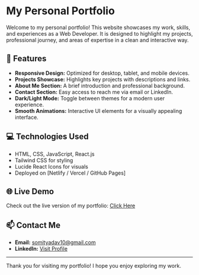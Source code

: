 # My Personal Portfolio

Welcome to my personal portfolio! This website showcases my work, skills, and experiences as a Web Developer. It is designed to highlight my projects, professional journey, and areas of expertise in a clean and interactive way.

## 🚀 Features

- **Responsive Design:** Optimized for desktop, tablet, and mobile devices.
- **Projects Showcase:** Highlights key projects with descriptions and links.
- **About Me Section:** A brief introduction and professional background.
- **Contact Section:** Easy access to reach me via email or LinkedIn.
- **Dark/Light Mode:** Toggle between themes for a modern user experience.
- **Smooth Animations:** Interactive UI elements for a visually appealing interface.

## 💻 Technologies Used

- HTML, CSS, JavaScript, React.js  
- Tailwind CSS for styling  
- Lucide React Icons for visuals  
- Deployed on [Netlify / Vercel / GitHub Pages]

## 🌐 Live Demo

Check out the live version of my portfolio: [Click Here](https://somit-portfolio.netlify.app/)

## 📫 Contact Me

- **Email:** [somityadav10@gmail.com](mailto:somityadav10@gmail.com)  
- **LinkedIn:** [Visit Profile](https://www.linkedin.com/in/somit-prakash-524067284/)

---

Thank you for visiting my portfolio! I hope you enjoy exploring my work.
